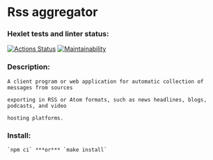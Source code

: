 # Rss aggregator

### Hexlet tests and linter status:
[![Actions Status](https://github.com/l4ught3r/frontend-project-11/actions/workflows/hexlet-check.yml/badge.svg)](https://github.com/l4ught3r/frontend-project-11/actions)
[![Maintainability](https://api.codeclimate.com/v1/badges/b5da8b98e43eeb665e0c/maintainability)](https://codeclimate.com/github/l4ught3r/frontend-project-11/maintainability)
### Description:
    A client program or web application for automatic collection of messages from sources

    exporting in RSS or Atom formats, such as news headlines, blogs, podcasts, and video 
   
    hosting platforms.
### Install:
    `npm ci` ***or*** `make install`

